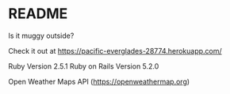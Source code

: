 # README

Is it muggy outside?

Check it out at https://pacific-everglades-28774.herokuapp.com/

Ruby Version 2.5.1
Ruby on Rails Version 5.2.0

Open Weather Maps API (https://openweathermap.org)
